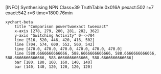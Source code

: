 [INFO] Synthesising NPN Class=39 TruthTable:0x016A pexact:502 r=7 exact:542 r=6 time=1800.76min 

```mermaid
xychart-beta
    title "Comparison powertwoexact twoexact"
    x-axis [278, 279, 280, 281, 282, 362]
    y-axis "Switching Activity" 0-->704
    line [516, 520, 446, 420, 416, 502]
    line [704, 574, 600, 552, 560, 542]
    line [470.0, 470.0, 470.0, 470.0, 470.0, 470.0]
    line [588.6666666666666, 588.6666666666666, 588.6666666666666, 588.6666666666666, 588.6666666666666, 588.6666666666666]
    bar [180, 180, 160, 160, 140, 140]
    bar [140, 140, 120, 120, 120, 120]
```

